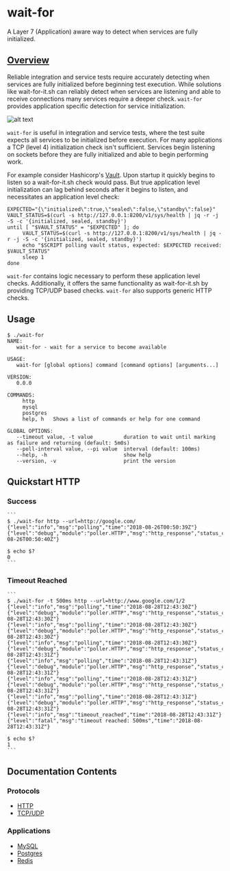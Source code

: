 # wait-for
A Layer 7 (Application) aware way to detect when services are fully initialized.

## [Overview](https://medium.com/honwen-tech-blog/ci-testing-remove-docker-initialization-race-conditions-96caa159bd86)
Reliable integration and service tests require accurately detecting when services are fully initialized before beginning test execution.  While solutions like wait-for-it.sh can reliably detect when services are listening and able to receive connections many services require a deeper check.  `wait-for` provides application specific detection for service initialization.

![alt text](./doc/wait-for-check-level.png "wait-for-it.sh vs wait-for")

`wait-for` is useful in integration and service tests, where the test suite expects all services to be initialized before 
execution.  For many applications a TCP (level 4) initialization check isn't sufficient.  Services begin listening 
on sockets before they are fully initialized and able to begin performing work.

For example consider Hashicorp's [Vault](https://www.vaultproject.io/).  Upon startup it quickly begins to listen
so a wait-for-it.sh check would pass.  But true application level initialization can lag behind seconds after it begins
to listen, and necessitates an application level check:

```
EXPECTED="{\"initialized\":true,\"sealed\":false,\"standby\":false}"
VAULT_STATUS=$(curl -s http://127.0.0.1:8200/v1/sys/health | jq -r -j -S -c '{initialized, sealed, standby}')
until [ "$VAULT_STATUS" = "$EXPECTED" ]; do
     VAULT_STATUS=$(curl -s http://127.0.0.1:8200/v1/sys/health | jq -r -j -S -c '{initialized, sealed, standby}')
     echo "$SCRIPT polling vault status, expected: $EXPECTED received: $VAULT_STATUS"
     sleep 1
done
```

`wait-for` contains logic necessary to perform these application level checks.  Additionally, it offers the same
functionality as wait-for-it.sh by providing TCP/UDP based checks. `wait-for` also supports generic HTTP checks.

## Usage

```
$ ./wait-for
NAME:
   wait-for - wait for a service to become available

USAGE:
   wait-for [global options] command [command options] [arguments...]

VERSION:
   0.0.0

COMMANDS:
     http
     mysql
     postgres
     help, h   Shows a list of commands or help for one command

GLOBAL OPTIONS:
   --timeout value, -t value          duration to wait until marking as failure and returning (default: 5m0s)
   --poll-interval value, --pi value  interval (default: 100ms)
   --help, -h                         show help
   --version, -v                      print the version
```

## Quickstart HTTP

### Success

    ```
    $ ./wait-for http --url=http://google.com/
    {"level":"info","msg":"polling","time":"2018-08-26T00:50:39Z"}
    {"level":"debug","module":"poller.HTTP","msg":"http_response","status_code":200,"time":"2018-08-26T00:50:40Z"}
    
    $ echo $?
    0
    ```

### Timeout Reached

    ```
    $ ./wait-for -t 500ms http --url=http://www.google.com/1/2
    {"level":"info","msg":"polling","time":"2018-08-28T12:43:30Z"}
    {"level":"debug","module":"poller.HTTP","msg":"http_response","status_code":404,"time":"2018-08-28T12:43:30Z"}
    {"level":"info","msg":"polling","time":"2018-08-28T12:43:30Z"}
    {"level":"debug","module":"poller.HTTP","msg":"http_response","status_code":404,"time":"2018-08-28T12:43:30Z"}
    {"level":"info","msg":"polling","time":"2018-08-28T12:43:30Z"}
    {"level":"debug","module":"poller.HTTP","msg":"http_response","status_code":404,"time":"2018-08-28T12:43:31Z"}
    {"level":"info","msg":"polling","time":"2018-08-28T12:43:31Z"}
    {"level":"debug","module":"poller.HTTP","msg":"http_response","status_code":404,"time":"2018-08-28T12:43:31Z"}
    {"level":"info","msg":"polling","time":"2018-08-28T12:43:31Z"}
    {"level":"debug","module":"poller.HTTP","msg":"http_response","status_code":404,"time":"2018-08-28T12:43:31Z"}
    {"level":"info","msg":"polling","time":"2018-08-28T12:43:31Z"}
    {"level":"debug","module":"poller.HTTP","msg":"http_response","status_code":404,"time":"2018-08-28T12:43:31Z"}
    {"level":"info","msg":"timeout_reached","time":"2018-08-28T12:43:31Z"}
    {"level":"fatal","msg":"timeout reached: 500ms","time":"2018-08-28T12:43:31Z"}
    
    $ echo $?
    1
    ```

## Documentation Contents

### Protocols
- [HTTP](https://github.com/honwen/wait-for/wiki/HTTP)
- [TCP/UDP](https://github.com/honwen/wait-for/wiki/TCP-UDP)

### Applications
- [MySQL](https://github.com/honwen/wait-for/wiki/MySQL)
- [Postgres](https://github.com/honwen/wait-for/wiki/Postgres)
- [Redis](https://github.com/honwen/wait-for/wiki/Redis)
